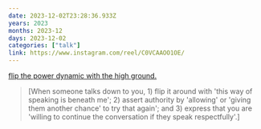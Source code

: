 ```yaml
---
date: 2023-12-02T23:28:36.933Z
years: 2023
months: 2023-12
days: 2023-12-02
categories: ["talk"]
link: https://www.instagram.com/reel/C0VCAAOO1OE/
---
```

[flip the power dynamic with the high ground.](https://www.instagram.com/reel/C0VCAAOO1OE/)

> [When someone talks down to you, 1) flip it around with 'this way of speaking is beneath me'; 2) assert authority by 'allowing' or 'giving them another chance' to try that again'; and 3) express that you are 'willing to continue the conversation if they speak respectfully'.]
